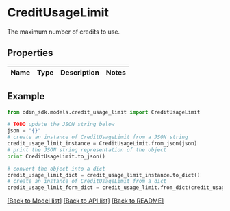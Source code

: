 # CreditUsageLimit

The maximum number of credits to use.

## Properties

Name | Type | Description | Notes
------------ | ------------- | ------------- | -------------

## Example

```python
from odin_sdk.models.credit_usage_limit import CreditUsageLimit

# TODO update the JSON string below
json = "{}"
# create an instance of CreditUsageLimit from a JSON string
credit_usage_limit_instance = CreditUsageLimit.from_json(json)
# print the JSON string representation of the object
print CreditUsageLimit.to_json()

# convert the object into a dict
credit_usage_limit_dict = credit_usage_limit_instance.to_dict()
# create an instance of CreditUsageLimit from a dict
credit_usage_limit_form_dict = credit_usage_limit.from_dict(credit_usage_limit_dict)
```
[[Back to Model list]](../README.md#documentation-for-models) [[Back to API list]](../README.md#documentation-for-api-endpoints) [[Back to README]](../README.md)


